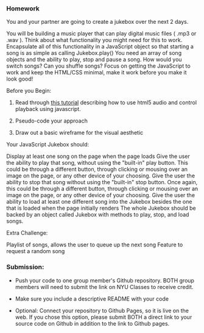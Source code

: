 ### Homework

You and your partner are going to create a jukebox over the next 2 days. 

You will be building a music player that can play digital music files ( .mp3 or .wav ). Think about what functionality you might need for this to work. Encapsulate all of this functionality in a JavaScript object so that starting a song is as simple as calling Jukebox.play() You need an array of song objects and the ability to play, stop and pause a song. How would you switch songs? Can you shuffle songs? Focus on getting the JavaScript to work and keep the HTML/CSS minimal, make it work before you make it look good!

Before you Begin:

1) Read through [this tutorial](https://developer.mozilla.org/en-US/docs/Learn/HTML/Multimedia_and_embedding/Video_and_audio_content) describing how to use html5 audio and control playback using javascript.

2) Pseudo-code your approach

3) Draw out a basic wireframe for the visual aesthetic

Your JavaScript Jukebox should:

Display at least one song on the page when the page loads
Give the user the ability to play that song, without using the "built-in" play button. This could be through a different button, through clicking or mousing over an image on the page, or any other device of your choosing.
Give the user the ability to stop that song without using the "built-in" stop button. Once again, this could be through a different button, through clicking or mousing over an image on the page, or any other device of your choosing.
Give the user the ability to load at least one different song into the Jukebox besides the one that is loaded when the page initially renders
The whole Jukebox should be backed by an object called Jukebox with methods to play, stop, and load songs.

Extra Challenge:

Playlist of songs, allows the user to queue up the next song
Feature to request a random song

### Submission: 
 
* Push your code to one group member's Github repository. BOTH group members will need to submit the link on NYU Classes to receive credit.

* Make sure you include a descriptive README with your code

* Optional: Connect your repository to Github Pages, so it is live on the web. If you chose this option, please submit BOTH a direct link to your source code on Github in addition to the link to Github pages.
    